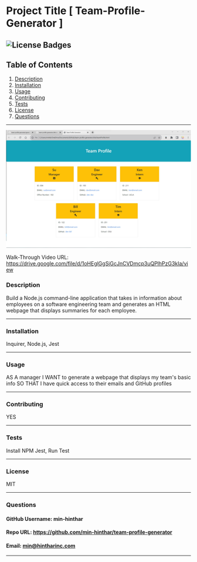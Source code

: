 
# Project Title [ Team-Profile-Generator ]
![License Badges](https://img.shields.io/badge/LICENSE-MIT-blue)
-----

## Table of Contents
1. [Description](#description)
2. [Installation](#installation)
3. [Usage](#usage)
4. [Contributing](#contributing)
5. [Tests](#tests)
6. [License](#license)
7. [Questions](#questions)

-----

![ScreenShot](./assets/team_profile_generator_screenshot.jpg)

Walk-Through Video URL: https://drive.google.com/file/d/1oHEglGgSjGcJnCVDmcp3uQPlhPzG3kIa/view

### Description 
Build a Node.js command-line application that takes in information about employees on a software engineering team and generates an HTML webpage that displays summaries for each employee. 

-----

### Installation 
Inquirer, Node.js, Jest

-----

### Usage 
AS A manager
I WANT to generate a webpage that displays my team's basic info
SO THAT I have quick access to their emails and GitHub profiles

-----

### Contributing 
YES 

-----

### Tests 
Install NPM Jest, Run Test 

-----

### License 
MIT 

-----

### Questions 

#### GitHub Username: min-hinthar 

#### Repo URL: https://github.com/min-hinthar/team-profile-generator

#### Email: min@hintharinc.com

-----

